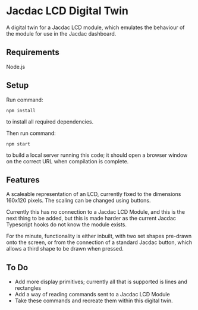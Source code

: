 # Jacdac LCD Digital Twin

A digital twin for a Jacdac LCD module, which emulates the behaviour of the module for use in the Jacdac dashboard.

## Requirements

Node.js

## Setup

Run command:

`npm install`

to install all required dependencies.

Then run command:

`npm start`

to build a local server running this code; it should open a browser window on the correct URL when compilation is complete.

## Features

A scaleable representation of an LCD, currently fixed to the dimensions 160x120 pixels. The scaling can be changed using buttons.

Currently this has no connection to a Jacdac LCD Module, and this is the next thing to be added, but this is made harder as the current Jacdac Typescript hooks do not know the module exists.

For the minute, functionality is either inbuilt, with two set shapes pre-drawn onto the screen, or from the connection of a standard Jacdac button, which allows a third shape to be drawn when pressed.

## To Do

- Add more display primitives; currently all that is supported is lines and rectangles
- Add a way of reading commands sent to a Jacdac LCD Module
- Take these commands and recreate them within this digital twin.
